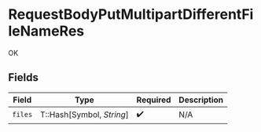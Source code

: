 # RequestBodyPutMultipartDifferentFileNameRes

OK


## Fields

| Field                     | Type                      | Required                  | Description               |
| ------------------------- | ------------------------- | ------------------------- | ------------------------- |
| `files`                   | T::Hash[Symbol, *String*] | :heavy_check_mark:        | N/A                       |